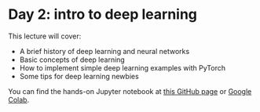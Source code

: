 # Day 2: intro to deep learning

This lecture will cover:
- A brief history of deep learning and neural networks
- Basic concepts of deep learning
- How to implement simple deep learning examples with PyTorch
- Some tips for deep learning newbies

You can find the hands-on Jupyter notebook at [this GitHub page](A3Net2025_hands_on_sungwook.ipynb) or [Google Colab](https://colab.research.google.com/drive/1ypk7vMhHUnPyoWsts6oqaUTb-nbk50F4?usp=sharing).
